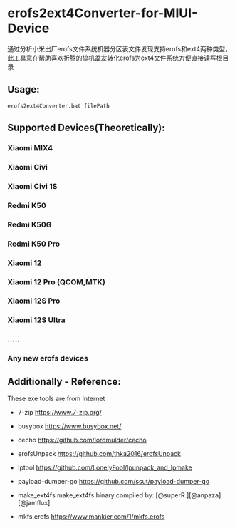 # erofs2ext4Converter-for-MIUI-Device
通过分析小米出厂erofs文件系统机器分区表文件发现支持erofs和ext4两种类型，此工具意在帮助喜欢折腾的搞机盆友转化erofs为ext4文件系统方便直接读写根目录

## Usage: 
```
erofs2ext4Converter.bat filePath
```

## Supported Devices(Theoretically):
### Xiaomi MIX4
### Xiaomi Civi
### Xiaomi Civi 1S
### Redmi K50
### Redmi K50G
### Redmi K50 Pro
### Xiaomi 12
### Xiaomi 12 Pro (QCOM,MTK)
### Xiaomi 12S Pro
### Xiaomi 12S Ultra
### .....
### Any new erofs devices
	

## Additionally - Reference:
These exe tools are from Internet

- 7-zip
https://www.7-zip.org/


- busybox
https://www.busybox.net/

	
- cecho
https://github.com/lordmulder/cecho


- erofsUnpack
https://github.com/thka2016/erofsUnpack


- lptool
https://github.com/LonelyFool/lpunpack_and_lpmake


- payload-dumper-go
https://github.com/ssut/payload-dumper-go


- make_ext4fs
make_ext4fs binary compiled by: [@superR.][@anpaza][@jamflux]


- mkfs.erofs
https://www.mankier.com/1/mkfs.erofs
